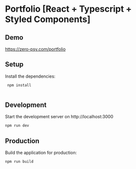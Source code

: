 # Portfolio [React + Typescript + Styled Components]

## Demo
 
https://zero-psy.com/portfolio

## Setup
Install the dependencies:

``` bash
 npm install
 
 ```

## Development
Start the development server on http://localhost:3000

``` bash
npm run dev

```


## Production
Build the application for production:

``` bash
npm run build

```

